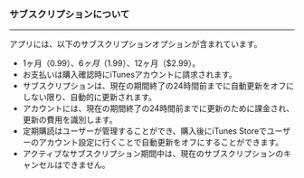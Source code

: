 ### サブスクリプションについて
___
アプリには、以下のサブスクリプションオプションが含まれています。
+ 1ヶ月（$0.99）、6ヶ月（$1.99）、12ヶ月（$2.99）。
+ お支払いは購入確認時にiTunesアカウントに請求されます。
+ サブスクリプションは、現在の期間終了の24時間前までに自動更新をオフにしない限り、自動的に更新されます。
+ アカウントには、現在の期間終了の24時間前までに更新のために課金され、更新の費用を識別します。
+ 定期購読はユーザーが管理することができ、購入後にiTunes Storeでユーザーのアカウント設定に行くことで自動更新をオフにすることができます。
+ アクティブなサブスクリプション期間中は、現在のサブスクリプションのキャンセルはできません。